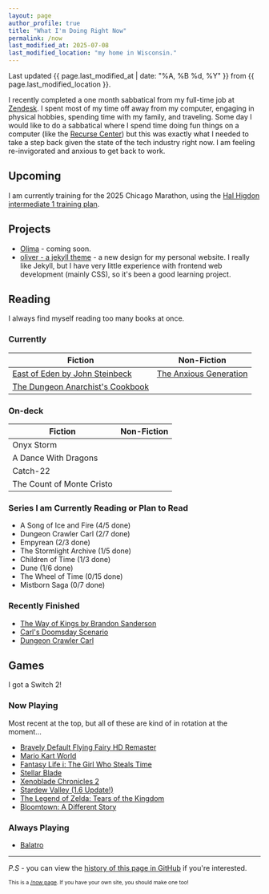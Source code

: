 ```yaml
---
layout: page
author_profile: true
title: "What I'm Doing Right Now"
permalink: /now
last_modified_at: 2025-07-08
last_modified_location: "my home in Wisconsin."
---
```


Last updated {{ page.last_modified_at | date: "%A, %B %d, %Y" }} from {{ page.last_modified_location }}.

I recently completed a one month sabbatical from my full-time job at [Zendesk](https://zendesk.com). I spent most of my time off away from my computer, engaging in physical hobbies, spending time with my family, and traveling. Some day I would like to do a sabbatical where I spend time doing fun things on a computer (like the [Recurse Center](https://www.recurse.com/)) but this was exactly what I needed to take a step back given the state of the tech industry right now. I am feeling re-invigorated and anxious to get back to work.

## Upcoming

I am currently training for the 2025 Chicago Marathon, using the [Hal Higdon intermediate 1 training plan](https://www.halhigdon.com/training-programs/marathon-training/intermediate-1-marathon/).

## Projects

- [Olima](https://olimahq.com) - coming soon.
- [oliver - a jekyll theme](https://github.com/dcchambers/oliver) - a new design for my personal website.
  I really like Jekyll, but I have very little experience with frontend web development (mainly CSS), so it's been a good learning project.

## Reading

I always find myself reading too many books at once.

### Currently

| Fiction | Non-Fiction |
| --- | --- |
| [East of Eden by John Steinbeck](https://www.goodreads.com/book/show/4406.East_of_Eden) | [The Anxious Generation](https://www.goodreads.com/book/show/171681821-the-anxious-generation) |
| [The Dungeon Anarchist's Cookbook](https://mattdinniman.com/book-series/dungeon-crawler-carl/) | |


### On-deck

| Fiction | Non-Fiction |
| --- | --- |
| Onyx Storm |  |
| A Dance With Dragons | |
| Catch-22 | |
| The Count of Monte Cristo | |

### Series I am Currently Reading or Plan to Read

- A Song of Ice and Fire (4/5 done)
- Dungeon Crawler Carl (2/7 done)
- Empyrean (2/3 done)
- The Stormlight Archive (1/5 done)
- Children of Time (1/3 done)
- Dune (1/6 done)
- The Wheel of Time (0/15 done)
- Mistborn Saga (0/7 done)

### Recently Finished

- [The Way of Kings by Brandon Sanderson](https://www.goodreads.com/book/show/7235533-the-way-of-kings)
- [Carl's Doomsday Scenario](https://mattdinniman.com/book-series/dungeon-crawler-carl/)
- [Dungeon Crawler Carl](https://mattdinniman.com/book/dungeon-crawler-carl/)

## Games

I got a Switch 2!

### Now Playing

Most recent at the top, but all of these are kind of in rotation at the moment...

- [Bravely Default Flying Fairy HD Remaster](https://www.nintendo.com/us/store/products/bravely-default-flying-fairy-hd-remaster-switch-2/)
- [Mario Kart World](https://www.nintendo.com/us/gaming-systems/switch-2/featured-games/mario-kart-world/world/)
- [Fantasy Life i: The Girl Who Steals Time](https://store.steampowered.com/app/2993780/FANTASY_LIFE_i_The_Girl_Who_Steals_Time/)
- [Stellar Blade](https://store.steampowered.com/app/3489700/Stellar_Blade/)
- [Xenoblade Chronicles 2](https://www.nintendo.com/us/store/products/xenoblade-chronicles-2-switch/)
- [Stardew Valley (1.6 Update!)](https://www.stardewvalley.net/)
- [The Legend of Zelda: Tears of the Kingdom](https://zelda.nintendo.com/tears-of-the-kingdom/)
- [Bloomtown: A Different Story](https://store.steampowered.com/app/2445990/Bloomtown_A_Different_Story/)

### Always Playing

- [Balatro](https://www.playbalatro.com/)

---

*P.S* - you can view the [history of this page in GitHub](https://github.com/dcchambers/dcchambers.github.io/commits/master/_pages/now.md) if you're interested.

<p style="font-size: 0.75em">
This is a <a href="https://nownownow.com/about">/now page</a>. If you have your own site, you should make one too!
</p>
